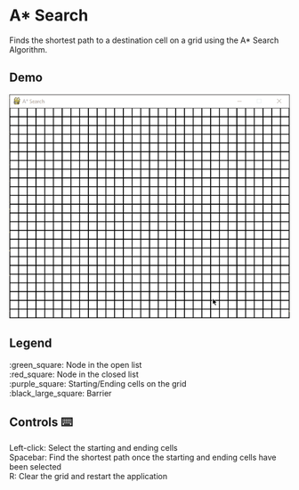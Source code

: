 # A* Search
<p>Finds the shortest path to a destination cell on a grid using the A*
Search Algorithm.</p>

## Demo
![Demo Image](https://github.com/bkbeasley/A-Star-Search/blob/master/images/demo.gif)

## Legend
<p>:green_square: Node in the open list <br />
:red_square: Node in the closed list <br />
:purple_square: Starting/Ending cells on the grid <br />
:black_large_square: Barrier</p>

## Controls :keyboard:
<p>Left-click: Select the starting and ending cells <br />
Spacebar: Find the shortest path once the starting and ending cells have been selected <br />
R: Clear the grid and restart the application</p>